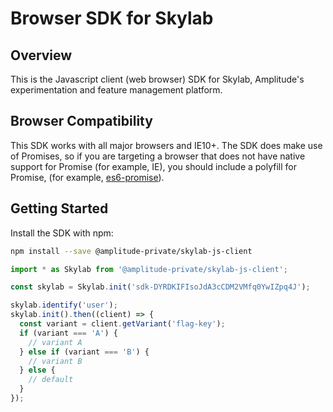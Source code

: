 # Browser SDK for Skylab

## Overview

This is the Javascript client (web browser) SDK for Skylab, Amplitude's
experimentation and feature management platform.

## Browser Compatibility

This SDK works with all major browsers and IE10+. The SDK does make use of
Promises, so if you are targeting a browser that does not have native support
for Promise (for example, IE), you should include a polyfill for Promise, (for
example, [es6-promise](https://github.com/stefanpenner/es6-promise)).

## Getting Started

Install the SDK with npm:

```sh
npm install --save @amplitude-private/skylab-js-client
```

```javascript
import * as Skylab from '@amplitude-private/skylab-js-client';

const skylab = Skylab.init('sdk-DYRDKIFIsoJdA3cCDM2VMfq0YwIZpq4J');

skylab.identify('user');
skylab.init().then((client) => {
  const variant = client.getVariant('flag-key');
  if (variant === 'A') {
    // variant A
  } else if (variant === 'B') {
    // variant B
  } else {
    // default
  }
});
```
